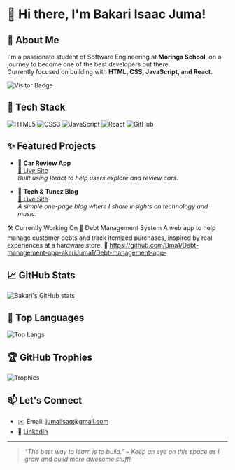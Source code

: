 # 👋 Hi there, I'm Bakari Isaac Juma!

## 🚀 About Me
I'm a passionate student of Software Engineering at **Moringa School**, on a journey to become one of the best developers out there.  
Currently focused on building with **HTML, CSS, JavaScript, and React**.

![Visitor Badge](https://komarev.com/ghpvc/?username=bakarijuma1&color=brightgreen)

## 🧰 Tech Stack
![HTML5](https://img.shields.io/badge/HTML5-E34F26?style=for-the-badge&logo=html5&logoColor=white)
![CSS3](https://img.shields.io/badge/CSS3-1572B6?style=for-the-badge&logo=css3&logoColor=white)
![JavaScript](https://img.shields.io/badge/JavaScript-F7DF1E?style=for-the-badge&logo=javascript&logoColor=black)
![React](https://img.shields.io/badge/React-61DAFB?style=for-the-badge&logo=react&logoColor=black)
![GitHub](https://img.shields.io/badge/GitHub-100000?style=for-the-badge&logo=github&logoColor=white)

## ✨ Featured Projects

- 🚗 **Car Review App**  
  [🔗 Live Site](https://car-reivew.vercel.app/)  
  *Built using React to help users explore and review cars.*

- 📰 **Tech & Tunez Blog**  
  [🔗 Live Site](https://bakarijuma1.github.io/TECH-AND-TUNEZ/)  
  *A simple one-page blog where I share insights on technology and music.*
  
🛠️ Currently Working On
💸 Debt Management System
A web app to help manage customer debts and track itemized purchases, inspired by real experiences at a hardware store.
🔗 https://github.com/Bma1/Debt-management-app-akariJuma1/Debt-management-app-
## 📈 GitHub Stats
![Bakari's GitHub stats](https://github-readme-stats.vercel.app/api?username=bakarijuma1&show_icons=true&theme=radical)

## 🧠 Top Languages
![Top Langs](https://github-readme-stats.vercel.app/api/top-langs/?username=bakarijuma1&layout=compact&theme=radical)

## 🏆 GitHub Trophies
![Trophies](https://github-profile-trophy.vercel.app/?username=bakarijuma1&theme=radical)

## 📫 Let's Connect
- ✉️ Email: jumaiisaq@gmail.com  
- 💼 [LinkedIn](https://www.linkedin.com/in/bakari-juma1)

---

> *“The best way to learn is to build.” – Keep an eye on this space as I grow and build more awesome stuff!*
